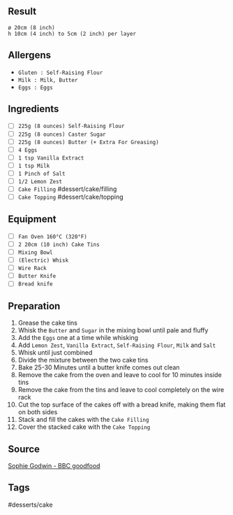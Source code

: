 ## Result
`ø 20cm (8 inch)`<br>
`h 10cm (4 inch) to 5cm (2 inch) per layer`
## Allergens
- `Gluten : Self-Raising Flour`
- `Milk : Milk, Butter`
- `Eggs : Eggs`
## Ingredients
- [ ] `225g (8 ounces) Self-Raising Flour`
- [ ] `225g (8 ounces) Caster Sugar`
- [ ] `225g (8 ounces) Butter (+ Extra For Greasing)`
- [ ] `4 Eggs`
- [ ] `1 tsp Vanilla Extract`
- [ ] `1 tsp Milk`
- [ ] `1 Pinch of Salt`
- [ ] `1/2 Lemon Zest`
- [ ] `Cake Filling` #dessert/cake/filling
- [ ] `Cake Topping` #dessert/cake/topping
## Equipment
- [ ] `Fan Oven 160°C (320°F)`
- [ ] `2 20cm (10 inch) Cake Tins`
- [ ] `Mixing Bowl`
- [ ] `(Electric) Whisk`
- [ ] `Wire Rack`
- [ ] `Butter Knife`
- [ ] `Bread knife`
## Preparation
1. Grease the cake tins
2. Whisk the `Butter` and `Sugar` in the mixing bowl until pale and fluffy
3. Add the `Eggs` one at a time while whisking
4. Add `Lemon Zest`, `Vanilla Extract`, `Self-Raising Flour`, `Milk` and `Salt`
5. Whisk until just combined
6. Divide the mixture between the two cake tins
7. Bake 25-30 Minutes until a butter knife comes out clean
8. Remove the cake from the oven and leave to cool for 10 minutes inside tins
9. Remove the cake from the tins and leave to cool completely on the wire rack
10. Cut the top surface of the cakes off with a bread knife, making them flat on both sides
11. Stack and fill the cakes with the `Cake Filling`
12. Cover the stacked cake with the `Cake Topping`
## Source
[Sophie Godwin - BBC goodfood](https://www.bbcgoodfood.com/recipes/sponge-cake)
## Tags
#desserts/cake
